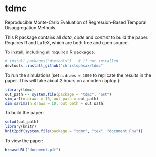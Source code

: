 # tdmc

Reproducible Monte-Carlo Evaluation of Regression-Based Temporal Disaggregation
Methods.

This R package contains all *data*, *code* and *content* to build the 
paper. Requires R and LaTeX, which are both free and open source.

To install, including all required R packages:

```r
# install.packages("devtools")   # if not installed
devtools::install_github("christophsax/tdmc")
```

To run the simulations (set `n.draws = 1000` to replicate the results in the
paper. This will take about 2 hours on a modern laptop.):

```r
library(tdmc)
out_path <- system.file(package = "tdmc", "out")
sim_ar1(n.draws = 10, out_path = out_path) 
sim_sarima(n.draws = 10, out_path = out_path) 
```

To build the paper:

```r
setwd(out_path)
library(knitr)
knit2pdf(system.file(package = "tdmc", "tex", "document.Rnw"))
```

To view the paper:
```r
browseURL("document.pdf")
```
